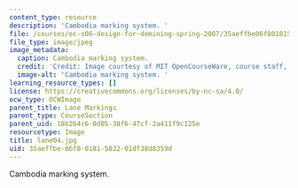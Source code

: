```yaml
---
content_type: resource
description: 'Cambodia marking system. '
file: /courses/ec-s06-design-for-demining-spring-2007/35aeffbe06f80181583201df38d8359d_lane04.jpg
file_type: image/jpeg
image_metadata:
  caption: Cambodia marking system.
  credit: 'Credit: Image courtesy of MIT OpenCourseWare, course staff, and students.'
  image-alt: 'Cambodia marking system. '
learning_resource_types: []
license: https://creativecommons.org/licenses/by-nc-sa/4.0/
ocw_type: OCWImage
parent_title: Lane Markings
parent_type: CourseSection
parent_uid: 18b2b4c6-0d05-38f6-47cf-2a411f9c125e
resourcetype: Image
title: lane04.jpg
uid: 35aeffbe-06f8-0181-5832-01df38d8359d
---
```

Cambodia marking system. 
